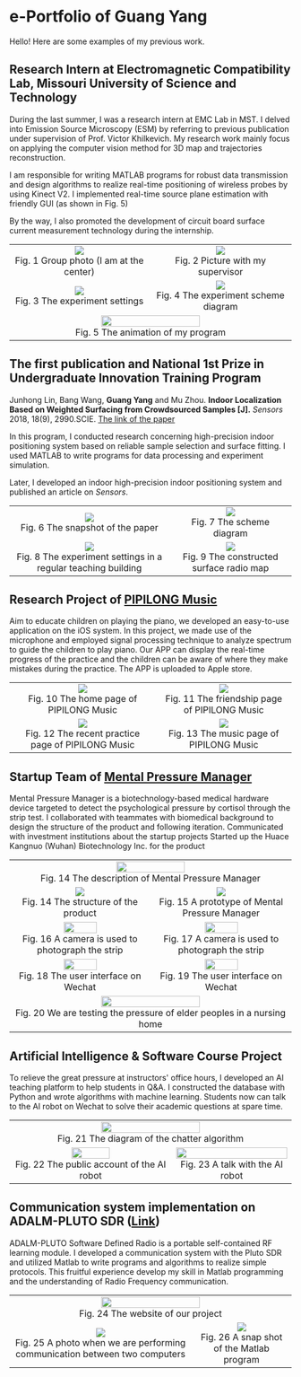 # e-Portfolio of Guang Yang

Hello! Here are some examples of my previous work.

## Research Intern at Electromagnetic Compatibility Lab, Missouri University of Science and Technology
During the last summer, I was a research intern at EMC Lab in MST. I delved into Emission Source Microscopy (ESM) by referring to previous publication under supervision of Prof. Victor Khilkevich. My research work mainly focus on applying the computer vision method for 3D map and trajectories reconstruction.

I am responsible for writing MATLAB programs for robust data transmission and design algorithms to realize real-time positioning of wireless probes by using Kinect V2. I implemented real-time source plane estimation with friendly GUI (as shown in Fig. 5)

By the way, I also promoted the development of circuit board surface current measurement technology during the internship.

<table>
    <tr>
        <td><div align=center><img src="https://github.com/GuangYang1143252657/e-Portfolio/blob/master/Pic/EMC4.jpg" > <br> Fig. 1 Group photo (I am at the center) </div></td>
        <td><div align=center><img src="https://github.com/GuangYang1143252657/e-Portfolio/blob/master/Pic/EMC1.jpg"  > <br> Fig. 2 Picture with my supervisor </div></td>
    </tr>
    <tr>
        <td><div align=center><img src="https://github.com/GuangYang1143252657/e-Portfolio/blob/master/Pic/EMC2.jpg"  > <br> Fig. 3 The experiment settings</div></td>
        <td><div align=center><img src="https://github.com/GuangYang1143252657/e-Portfolio/blob/master/Pic/EMC5.png"  > <br> Fig. 4 The experiment scheme diagram</div></td>
    </tr>
    <tr>
        <td colspan="2"><div align=center><img width=60% height=60% src="https://github.com/GuangYang1143252657/e-Portfolio/blob/master/Pic/EMC3.gif"> <br> Fig. 5 The animation of my program</div></td>
    </tr>
</table>

## The first publication and National 1st Prize in Undergraduate Innovation Training Program
Junhong Lin, Bang Wang, **Guang Yang** and Mu Zhou. **Indoor Localization Based on Weighted Surfacing from Crowdsourced Samples [J].** _Sensors_ 2018, 18(9), 2990.SCIE. [The link of the paper](http://www.mdpi.com/1424-8220/18/9/2990)  

In this program, I conducted research concerning high-precision indoor positioning system based on reliable sample selection and surface fitting. I used MATLAB to write programs for data processing and experiment simulation.

Later, I developed an indoor high-precision indoor positioning system and published an article on _Sensors_.

<table>
    <tr>
        <td><div align=center><img src="https://github.com/GuangYang1143252657/e-Portfolio/blob/master/Pic/indoor1.png" > <br> Fig. 6 The snapshot of the paper </div></td>
        <td><div align=center><img src="https://github.com/GuangYang1143252657/e-Portfolio/blob/master/Pic/indoor2.png"  > <br> Fig. 7 The scheme diagram </div></td>
    </tr>
    <tr>
        <td><div align=center><img src="https://github.com/GuangYang1143252657/e-Portfolio/blob/master/Pic/indoor3.png"  > <br> Fig. 8 The experiment settings in a regular teaching building</div></td>
        <td><div align=center><img src="https://github.com/GuangYang1143252657/e-Portfolio/blob/master/Pic/indoor4.png"  > <br> Fig. 9 The constructed surface radio map</div></td>
    </tr>
</table>

## Research Project of [PIPILONG Music](https://www.mamasousuo.com/homepage/#/)
Aim to educate children on playing the piano, we developed an easy-to-use application on the iOS system. In this project, we made use of the microphone and employed signal processing technique to analyze spectrum to guide the children to play piano. Our APP can display the real-time progress of the practice and the children can be aware of where they make mistakes during the practice. The APP is uploaded to Apple store.

<table>
    <tr>
        <td><div align=center><img src="https://github.com/GuangYang1143252657/e-Portfolio/blob/master/Pic/pipi1.png" > <br> Fig. 10 The home page of PIPILONG Music </div></td>
        <td><div align=center><img src="https://github.com/GuangYang1143252657/e-Portfolio/blob/master/Pic/pipi2.png"  > <br> Fig. 11 The  friendship page of PIPILONG Music </div></td>
    </tr>
    <tr>
        <td><div align=center><img src="https://github.com/GuangYang1143252657/e-Portfolio/blob/master/Pic/pipi3.png"  > <br> Fig. 12 The  recent practice page of PIPILONG Music</div></td>
        <td><div align=center><img src="https://github.com/GuangYang1143252657/e-Portfolio/blob/master/Pic/pipi4.png"  > <br> Fig. 13 The  music page of PIPILONG Music</div></td>
    </tr>
</table>

## Startup Team of [Mental Pressure Manager](https://www.cyzone.cn/company/346748.html)
Mental Pressure Manager is a biotechnology-based medical hardware device targeted to detect the psychological pressure by cortisol through the strip test.
I collaborated with teammates with biomedical background to design the structure of the product and following iteration.
Communicated with investment institutions about the startup projects
Started up the Huace Kangnuo (Wuhan) Biotechnology Inc. for the product

<table>
    <tr>
        <td colspan="2"><div align=center><img width=50% height=50% src="https://github.com/GuangYang1143252657/e-Portfolio/blob/master/Pic/yali2.jpg"> <br> Fig. 14 The description of Mental Pressure Manager</div></td>
    </tr>
    <tr>
        <td><div align=center><img src="https://github.com/GuangYang1143252657/e-Portfolio/blob/master/Pic/yali3.jpg" > <br> Fig. 14 The  structure of the product </div></td>
        <td><div align=center><img src="https://github.com/GuangYang1143252657/e-Portfolio/blob/master/Pic/yali4.jpg"  > <br> Fig. 15 A prototype of Mental Pressure Manager </div></td>
    </tr>
    <tr>
        <td><div align=center><img width=50% height=50% src="https://github.com/GuangYang1143252657/e-Portfolio/blob/master/Pic/yali5.jpg"  > <br> Fig. 16 A camera is used to photograph the strip</div></td>
        <td><div align=center><img width=50% height=50% src="https://github.com/GuangYang1143252657/e-Portfolio/blob/master/Pic/yali7.jpg"  > <br> Fig. 17 A camera is used to photograph the strip</div></td>
    </tr>
    <tr>
        <td><div align=center><img width=50% height=50% src="https://github.com/GuangYang1143252657/e-Portfolio/blob/master/Pic/yali8.jpg"  > <br> Fig. 18 The user interface on Wechat</div></td>
        <td><div align=center><img width=50% height=50% src="https://github.com/GuangYang1143252657/e-Portfolio/blob/master/Pic/yali9.jpg"  > <br> Fig. 19 The user interface on Wechat</div></td>
    </tr>
    <tr>
        <td colspan="2"><div align=center><img width=60% height=60% src="https://github.com/GuangYang1143252657/e-Portfolio/blob/master/Pic/yali10.jpg"> <br> Fig. 20 We are testing the pressure of elder peoples in a nursing home</div></td>
    </tr>
</table>

## Artificial Intelligence & Software Course Project
To relieve the great pressure at instructors' office hours, I developed an AI teaching platform to help students in Q&A. I constructed the database with Python and wrote algorithms with machine learning. Students now can talk to the AI robot on Wechat to solve their academic questions at spare time.

<table>
    <tr>
        <td colspan="2"><div align=center><img width=60% height=60% src="https://github.com/GuangYang1143252657/e-Portfolio/blob/master/Pic/chatter3.png"> <br> Fig. 21 The diagram of the chatter algorithm</div></td>
    </tr>
    <tr>
        <td><div align=center><img width=50% height=50% src="https://github.com/GuangYang1143252657/e-Portfolio/blob/master/Pic/chatter1.jpg"> <br> Fig. 22 The public account of the AI robot </div></td>
        <td><div align=center><img width=100% height=100% src="https://github.com/GuangYang1143252657/e-Portfolio/blob/master/Pic/chatter2.jpg"> <br> Fig. 23 A talk with the AI robot </div></td>
    </tr>
</table>

## Communication system implementation on ADALM-PLUTO SDR ([Link](https://guangyang1143252657.github.io/PlutoSDR/))
ADALM-PLUTO Software Defined Radio is a portable self-contained RF learning module. I developed a communication system with the Pluto SDR and utilized Matlab to write programs and algorithms to realize simple protocols. This fruitful experience develop my skill in Matlab programming and the understanding of Radio Frequency communication.

<table>
    <tr>
        <td colspan="2"><div align=center><img width=60% height=60% src="https://github.com/GuangYang1143252657/e-Portfolio/blob/master/Pic/pluto1.png"> <br> Fig. 24 The website of our project</div></td>
    </tr>
    <tr>
        <td><div align=center><img src="https://github.com/GuangYang1143252657/e-Portfolio/blob/master/Pic/pluto2.png"> <br> Fig. 25 A photo when we are performing communication between two computers </div></td>
        <td><div align=center><img src="https://github.com/GuangYang1143252657/e-Portfolio/blob/master/Pic/pluto3.png"> <br> Fig. 26 A snap shot of the Matlab program </div></td>
    </tr>
</table>
